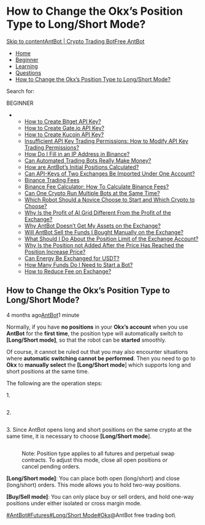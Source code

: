 # How to Change the Okx’s Position Type to Long/Short Mode?

[Skip to content](https://www.antrade.io/guide/docs/en/okxs-to-long-short-mode/#content)[AntBot | Crypto Trading Bot](https://www.antrade.io/guide/docs/en/)[Free AntBot](https://antrade.io/)

* [Home](https://www.antrade.io/guide/docs/en)
* [Beginner](https://www.antrade.io/guide/docs/en/en-beginner/)
* [Learning](https://www.antrade.io/guide/docs/en/en-learning/)
* [Questions](https://www.antrade.io/guide/docs/en/en-questions/)
* [How to Change the Okx’s Position Type to Long/Short Mode?](https://www.antrade.io/guide/docs/en/okxs-to-long-short-mode/)

Search for:

BEGINNER

*
  * [How to Create Bitget API Key?](https://www.antrade.io/guide/docs/en/binding\_bitget/)
  * [How to Create Gate.io API Key?](https://www.antrade.io/guide/docs/en/binding\_gateio/)
  * [How to Create Kucoin API Key?](https://www.antrade.io/guide/docs/en/binding\_kucoin/)
  * [Insufficient API Key Trading Permissions: How to Modify API Key Trading Permissions?](https://www.antrade.io/guide/docs/en/insufficient-api-trading-permissions/)
  * [How Do I Fill in an IP Address in Binance?](https://www.antrade.io/guide/docs/en/ip-address-of-binance/)
  * [Can Automated Trading Bots Really Make Money?](https://www.antrade.io/guide/docs/en/robots-make-money/)
  * [How are AntBot’s Initial Positions Calculated?](https://www.antrade.io/guide/docs/en/antbots-initial-positions-calculated/)
  * [Can API-Keys of Two Exchanges Be Imported Under One Account?](https://www.antrade.io/guide/docs/en/two-api-keys-under-one-account/)
  * [Binance Trading Fees](https://www.antrade.io/guide/docs/en/binance-trading-fees/)
  * [Binance Fee Calculator: How To Calculate Binance Fees?](https://www.antrade.io/guide/docs/en/binance-fee-calculator-how-to-calculate-binance-fees/)
  * [Can One Crypto Run Multiple Bots at the Same Time?](https://www.antrade.io/guide/docs/en/one-crypto-run-multiple-bots/)
  * [Which Robot Should a Novice Choose to Start and Which Crypto to Choose?](https://www.antrade.io/guide/docs/en/novice-choose-bot-and-crypto/)
  * [Why Is the Profit of AI Grid Different From the Profit of the Exchange?](https://www.antrade.io/guide/docs/en/the-profit-difference-in-ai-grid-and-exchange/)
  * [Why AntBot Doesn’t Get My Assets on the Exchange?](https://www.antrade.io/guide/docs/en/why-doesnt-get-assets/)
  * [Will AntBot Sell the Funds I Bought Manually on the Exchange?](https://www.antrade.io/guide/docs/en/will-antbot-sell-funds-i-bought/)
  * [What Should I Do About the Position Limit of the Exchange Account?](https://www.antrade.io/guide/docs/en/position-limit-of-exchange-account/)
  * [Why Is the Position not Added After the Price Has Reached the Position Increase Price?](https://www.antrade.io/guide/docs/en/why-is-position-not-added/)
  * [Can Energy Be Exchanged for USDT?](https://www.antrade.io/guide/docs/en/energy-exchange-usdt/)
  * [How Many Funds Do I Need to Start a Bot?](https://www.antrade.io/guide/docs/en/funds-to-start-bot/)
  * [How to Reduce Fee on Exchange?](https://www.antrade.io/guide/docs/en/reduce-fee-on-exchange/)

## How to Change the Okx’s Position Type to Long/Short Mode?

4 months ago[AntBot](https://www.antrade.io/guide/docs/en/author/antbot/)1 minute

Normally, if you have **no positions** in your **Okx’s account** when you use **AntBot** for the **first time**, the position type will automatically switch to **\[Long/Short mode]**, so that the robot can be **started** smoothly.

Of course, it cannot be ruled out that you may also encounter situations where **automatic switching cannot be performed**. Then you need to go to **Okx** to **manually select** the **\[Long/Short mode**] which supports long and short positions at the same time.

The following are the operation steps:

1\.

<figure><img src="https://antrade.io/guide/docs/en/wp-content/uploads/2022/11/1-4.jpg" alt=""><figcaption></figcaption></figure>

2\.

<figure><img src="https://antrade.io/guide/docs/en/wp-content/uploads/2022/11/2-3.jpg" alt=""><figcaption></figcaption></figure>

3\. Since AntBot opens long and short positions on the same crypto at the same time, it is necessary to choose **\[Long/Short mode**].

<figure><img src="https://antrade.io/guide/docs/en/wp-content/uploads/2022/11/3-4.jpg" alt=""><figcaption><p>Note: Position type applies to all futures and perpetual swap contracts. To adjust this mode, close all open positions or cancel pending orders.</p></figcaption></figure>

**\[Long/Short mode]**: You can place both open (long/short) and close (long/short) orders. This mode allows you to hold two-way positions.

**\[Buy/Sell mode]**: You can only place buy or sell orders, and hold one-way positions under either isolated or cross margin mode.

[#AntBot](https://www.antrade.io/guide/docs/en/tag/antbot/)[#Futures](https://www.antrade.io/guide/docs/en/tag/futures/)[#Long/Short Mode](https://www.antrade.io/guide/docs/en/tag/long-short-mode/)[#Okx](https://www.antrade.io/guide/docs/en/tag/okx/)@AntBot free trading bot\
